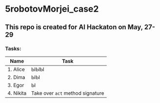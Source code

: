 # 5robotovMorjei_case2

## This repo is created for AI Hackaton on May, 27-29

### Tasks:

|Name      |Task                                                    |
|----------|--------------------------------------------------------|
|1. Alice  |ЫЫЫ                                                     |
|2. Dima   |ЫЫ                                                      |
|3. Egor   |Ы                                                       |
|4. Nikita |Take over ```act``` method signature                    |
